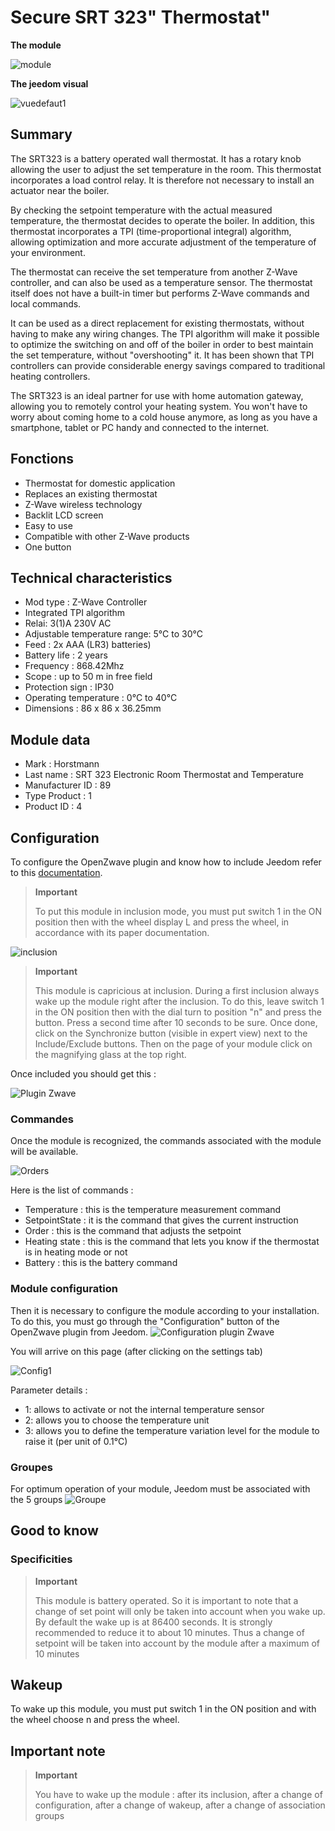 # Secure SRT 323" Thermostat"

**The module**

![module](images/secure.srt323/module.jpg)

**The jeedom visual**

![vuedefaut1](images/secure.srt323/vuedefaut1.jpg)

## Summary

The SRT323 is a battery operated wall thermostat. It has a rotary knob allowing the user to adjust the set temperature in the room. This thermostat incorporates a load control relay. It is therefore not necessary to install an actuator near the boiler.

By checking the setpoint temperature with the actual measured temperature, the thermostat decides to operate the boiler. In addition, this thermostat incorporates a TPI (time-proportional integral) algorithm, allowing optimization and more accurate adjustment of the temperature of your environment.

The thermostat can receive the set temperature from another Z-Wave controller, and can also be used as a temperature sensor. The thermostat itself does not have a built-in timer but performs Z-Wave commands and local commands.

It can be used as a direct replacement for existing thermostats, without having to make any wiring changes. The TPI algorithm will make it possible to optimize the switching on and off of the boiler in order to best maintain the set temperature, without "overshooting" it. It has been shown that TPI controllers can provide considerable energy savings compared to traditional heating controllers.

The SRT323 is an ideal partner for use with home automation gateway, allowing you to remotely control your heating system. You won't have to worry about coming home to a cold house anymore, as long as you have a smartphone, tablet or PC handy and connected to the internet.

## Fonctions

-   Thermostat for domestic application
-   Replaces an existing thermostat
-   Z-Wave wireless technology
-   Backlit LCD screen
-   Easy to use
-   Compatible with other Z-Wave products
-   One button

## Technical characteristics

-   Mod type : Z-Wave Controller
-   Integrated TPI algorithm
-   Relai: 3(1)A 230V AC
-   Adjustable temperature range: 5°C to 30°C
-   Feed : 2x AAA (LR3) batteries)
-   Battery life : 2 years
-   Frequency : 868.42Mhz
-   Scope : up to 50 m in free field
-   Protection sign : IP30
-   Operating temperature : 0°C to 40°C
-   Dimensions : 86 x 86 x 36.25mm

## Module data

-   Mark : Horstmann
-   Last name : SRT 323 Electronic Room Thermostat and Temperature
-   Manufacturer ID : 89
-   Type Product : 1
-   Product ID : 4

## Configuration

To configure the OpenZwave plugin and know how to include Jeedom refer to this [documentation](https://doc.jeedom.com/en_US/plugins/automation%20protocol/openzwave/).

> **Important**
>
> To put this module in inclusion mode, you must put switch 1 in the ON position then with the wheel display L and press the wheel, in accordance with its paper documentation.

![inclusion](images/secure.srt323/inclusion.jpg)

> **Important**
>
> This module is capricious at inclusion. During a first inclusion always wake up the module right after the inclusion. To do this, leave switch 1 in the ON position then with the dial turn to position "n" and press the button. Press a second time after 10 seconds to be sure. Once done, click on the Synchronize button (visible in expert view) next to the Include/Exclude buttons. Then on the page of your module click on the magnifying glass at the top right.

Once included you should get this :

![Plugin Zwave](images/secure.srt323/information.jpg)

### Commandes

Once the module is recognized, the commands associated with the module will be available.

![Orders](images/secure.srt323/commandes.jpg)

Here is the list of commands :

-   Temperature : this is the temperature measurement command
-   SetpointState : it is the command that gives the current instruction
-   Order : this is the command that adjusts the setpoint
-   Heating state : this is the command that lets you know if the thermostat is in heating mode or not
-   Battery : this is the battery command

### Module configuration

Then it is necessary to configure the module according to your installation. To do this, you must go through the "Configuration" button of the OpenZwave plugin from Jeedom.
![Configuration plugin Zwave](images/plugin/bouton_configuration.jpg)

You will arrive on this page (after clicking on the settings tab)

![Config1](images/secure.srt323/config1.jpg)

Parameter details :

-   1: allows to activate or not the internal temperature sensor
-   2: allows you to choose the temperature unit
-   3: allows you to define the temperature variation level for the module to raise it (per unit of 0.1°C)

### Groupes

For optimum operation of your module, Jeedom must be associated with the 5 groups
![Groupe](images/secure.srt323/groupe.jpg)

## Good to know

### Specificities

> **Important**
>
> This module is battery operated. So it is important to note that a change of set point will only be taken into account when you wake up. By default the wake up is at 86400 seconds. It is strongly recommended to reduce it to about 10 minutes. Thus a change of setpoint will be taken into account by the module after a maximum of 10 minutes

## Wakeup

To wake up this module, you must put switch 1 in the ON position and
with the wheel choose n and press the wheel.

## Important note

> **Important**
>
> You have to wake up the module : after its inclusion, after a change of configuration, after a change of wakeup, after a change of association groups

